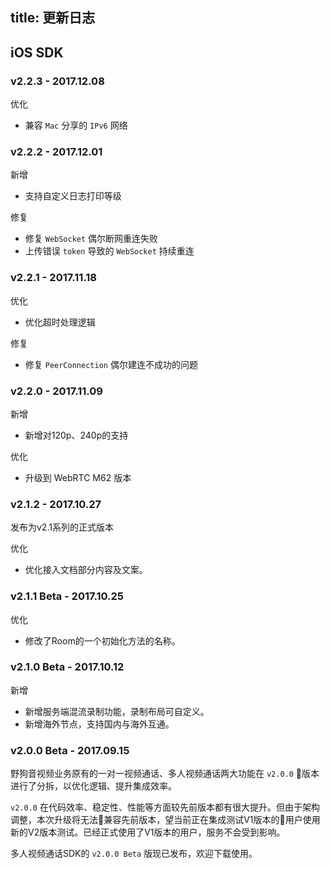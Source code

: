title: 更新日志
---

## iOS SDK


### v2.2.3 - 2017.12.08

<span class="changelog optimize">优化</span>
- 兼容 `Mac` 分享的 `IPv6` 网络


### v2.2.2 - 2017.12.01

<span class="changelog add">新增</span>
- 支持自定义日志打印等级

<span class="changelog fix">修复</span>
- 修复 `WebSocket` 偶尔断网重连失败
- 上传错误 `token` 导致的 `WebSocket` 持续重连


### v2.2.1 - 2017.11.18

<span class="changelog optimize">优化</span>
- 优化超时处理逻辑

<span class="changelog fix">修复</span>
- 修复 `PeerConnection` 偶尔建连不成功的问题


### v2.2.0 - 2017.11.09

<span class="changelog add">新增</span>

- 新增对120p、240p的支持

<span class="changelog optimize">优化</span>

- 升级到 WebRTC M62 版本

### v2.1.2 - 2017.10.27

发布为v2.1系列的正式版本

<span class="changelog optimize">优化</span>

- 优化接入文档部分内容及文案。


### v2.1.1 Beta - 2017.10.25

<span class="changelog optimize">优化</span>

- 修改了Room的一个初始化方法的名称。


### v2.1.0 Beta - 2017.10.12

<span class="changelog add">新增</span>

- 新增服务端混流录制功能，录制布局可自定义。
- 新增海外节点，支持国内与海外互通。

### v2.0.0 Beta - 2017.09.15

野狗音视频业务原有的一对一视频通话、多人视频通话两大功能在 `v2.0.0` 版本进行了分拆，以优化逻辑、提升集成效率。

`v2.0.0` 在代码效率、稳定性、性能等方面较先前版本都有很大提升。但由于架构调整，本次升级将无法兼容先前版本，望当前正在集成测试V1版本的用户使用新的V2版本测试。已经正式使用了V1版本的用户，服务不会受到影响。

多人视频通话SDK的 `v2.0.0 Beta` 版现已发布，欢迎下载使用。

